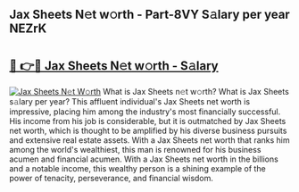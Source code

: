 ## Jax Sheets N𝚎t w𝚘rth - Part-8VY S𝚊lary per year NEZrK

# <h2><a href="http://gc56yv6.nevu.top/?p=Jax+Sheets">🔗 👉🔴 Jax Sheets N𝚎t w𝚘rth - S𝚊lary</a></h2>

[![Jax Sheets N𝚎t W𝚘rth](https://i.imgur.com/Oavwk0R.jpeg)](http://gc56yv6.nevu.top/?p=Jax+Sheets)
What is Jax Sheets n𝚎t w𝚘rth? What is Jax Sheets s𝚊lary per year?
This affluent individual's Jax Sheets net worth is impressive, placing him among the industry's most financially successful. His income from his job is considerable, but it is outmatched by Jax Sheets net worth, which is thought to be amplified by his diverse business pursuits and extensive real estate assets. With a Jax Sheets net worth that ranks him among the world's wealthiest, this man is renowned for his business acumen and financial acumen. With a Jax Sheets net worth in the billions and a notable income, this wealthy person is a shining example of the power of tenacity, perseverance, and financial wisdom.
